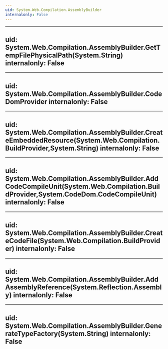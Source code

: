 ```yaml
---
uid: System.Web.Compilation.AssemblyBuilder
internalonly: False
---
```


---
uid: System.Web.Compilation.AssemblyBuilder.GetTempFilePhysicalPath(System.String)
internalonly: False
---

---
uid: System.Web.Compilation.AssemblyBuilder.CodeDomProvider
internalonly: False
---

---
uid: System.Web.Compilation.AssemblyBuilder.CreateEmbeddedResource(System.Web.Compilation.BuildProvider,System.String)
internalonly: False
---

---
uid: System.Web.Compilation.AssemblyBuilder.AddCodeCompileUnit(System.Web.Compilation.BuildProvider,System.CodeDom.CodeCompileUnit)
internalonly: False
---

---
uid: System.Web.Compilation.AssemblyBuilder.CreateCodeFile(System.Web.Compilation.BuildProvider)
internalonly: False
---

---
uid: System.Web.Compilation.AssemblyBuilder.AddAssemblyReference(System.Reflection.Assembly)
internalonly: False
---

---
uid: System.Web.Compilation.AssemblyBuilder.GenerateTypeFactory(System.String)
internalonly: False
---
